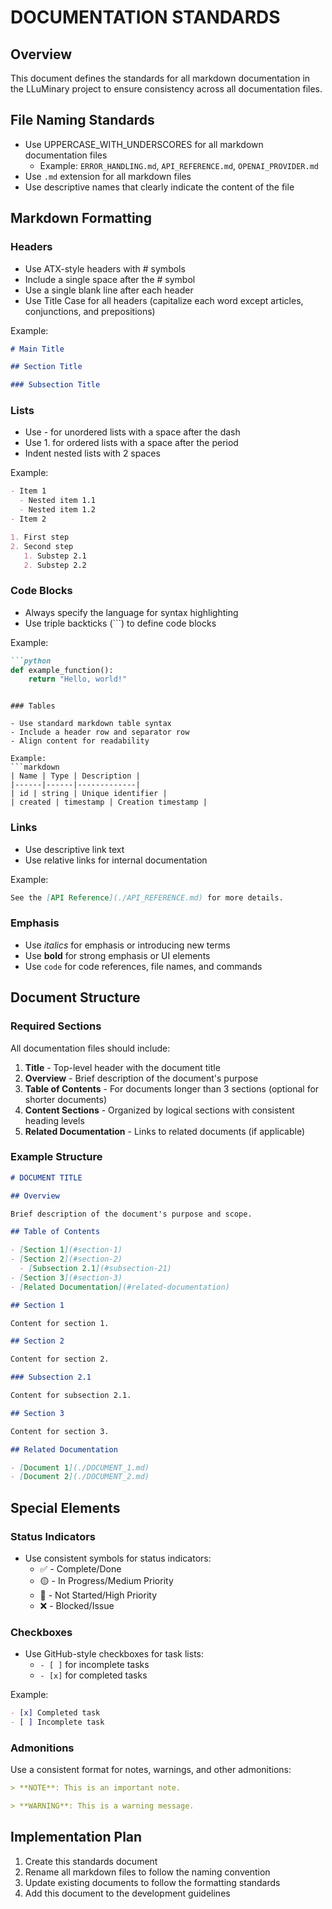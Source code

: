 # DOCUMENTATION STANDARDS

## Overview

This document defines the standards for all markdown documentation in the LLuMinary project to ensure consistency across all documentation files.

## File Naming Standards

- Use UPPERCASE_WITH_UNDERSCORES for all markdown documentation files
  - Example: `ERROR_HANDLING.md`, `API_REFERENCE.md`, `OPENAI_PROVIDER.md`
- Use `.md` extension for all markdown files
- Use descriptive names that clearly indicate the content of the file

## Markdown Formatting

### Headers

- Use ATX-style headers with # symbols
- Include a single space after the # symbol
- Use a single blank line after each header
- Use Title Case for all headers (capitalize each word except articles, conjunctions, and prepositions)

Example:
```markdown
# Main Title

## Section Title

### Subsection Title
```

### Lists

- Use - for unordered lists with a space after the dash
- Use 1. for ordered lists with a space after the period
- Indent nested lists with 2 spaces

Example:
```markdown
- Item 1
  - Nested item 1.1
  - Nested item 1.2
- Item 2

1. First step
2. Second step
   1. Substep 2.1
   2. Substep 2.2
```

### Code Blocks

- Always specify the language for syntax highlighting
- Use triple backticks (```) to define code blocks

Example:
```markdown
```python
def example_function():
    return "Hello, world!"
```
```

### Tables

- Use standard markdown table syntax
- Include a header row and separator row
- Align content for readability

Example:
```markdown
| Name | Type | Description |
|------|------|-------------|
| id | string | Unique identifier |
| created | timestamp | Creation timestamp |
```

### Links

- Use descriptive link text
- Use relative links for internal documentation

Example:
```markdown
See the [API Reference](./API_REFERENCE.md) for more details.
```

### Emphasis

- Use *italics* for emphasis or introducing new terms
- Use **bold** for strong emphasis or UI elements
- Use `code` for code references, file names, and commands

## Document Structure

### Required Sections

All documentation files should include:

1. **Title** - Top-level header with the document title
2. **Overview** - Brief description of the document's purpose
3. **Table of Contents** - For documents longer than 3 sections (optional for shorter documents)
4. **Content Sections** - Organized by logical sections with consistent heading levels
5. **Related Documentation** - Links to related documents (if applicable)

### Example Structure

```markdown
# DOCUMENT TITLE

## Overview

Brief description of the document's purpose and scope.

## Table of Contents

- [Section 1](#section-1)
- [Section 2](#section-2)
  - [Subsection 2.1](#subsection-21)
- [Section 3](#section-3)
- [Related Documentation](#related-documentation)

## Section 1

Content for section 1.

## Section 2

Content for section 2.

### Subsection 2.1

Content for subsection 2.1.

## Section 3

Content for section 3.

## Related Documentation

- [Document 1](./DOCUMENT_1.md)
- [Document 2](./DOCUMENT_2.md)
```

## Special Elements

### Status Indicators

- Use consistent symbols for status indicators:
  - ✅ - Complete/Done
  - 🟡 - In Progress/Medium Priority
  - 🔴 - Not Started/High Priority
  - ❌ - Blocked/Issue

### Checkboxes

- Use GitHub-style checkboxes for task lists:
  - `- [ ]` for incomplete tasks
  - `- [x]` for completed tasks

Example:
```markdown
- [x] Completed task
- [ ] Incomplete task
```

### Admonitions

Use a consistent format for notes, warnings, and other admonitions:

```markdown
> **NOTE**: This is an important note.

> **WARNING**: This is a warning message.
```

## Implementation Plan

1. Create this standards document
2. Rename all markdown files to follow the naming convention
3. Update existing documents to follow the formatting standards
4. Add this document to the development guidelines
